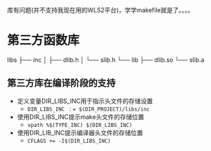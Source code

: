 库有问题(并不支持我现在用的WLS2平台)，学学makefile就是了。。。。


# 第三方函数库
libs
├── inc
│   ├── dlib.h
│   └── slib.h
└── lib
    ├── dlib.so
    └── slib.a

## 第三方库在编译阶段的支持
* 定义变量DIR_LIBS_INC用于指示头文件的存储设置
  * `DIR_LIBS_INC ：= $(DIR_PROJECT)/libs/inc`
* 使用DIR_LIBS_INC提示make头文件的存储位置
  * `vpath %$(TYPE_INC) $(DIR_LIBS_INC)`
* 使用DIR_LIB_INC提示编译器头文件的存储位置
  * `CFLAGS += -I$(DIR_LIBS_INC)`